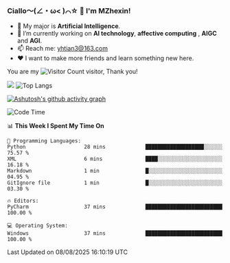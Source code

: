 ### Ciallo～(∠・ω< )⌒☆ 👋 I'm MZhexin!

- 💬 My major is **Artificial Intelligence**.
- 🔭 I’m currently working on **AI technology**, **affective computing** , **AIGC** and **AGI**.
- 📫 Reach me: <yhtian3@163.com>
- :heart: I want to make more friends and learn something new here.

You are my ![Visitor Count](https://profile-counter.glitch.me/MZhexin/count.svg) visitor, Thank you!

 ![](https://github-readme-stats.vercel.app/api?username=MZhexin&show_icons=true&theme=transparent) ![Top Langs](https://github-readme-stats.vercel.app/api/top-langs/?username=MZhexin&layout=compact&theme=tokyonight) 

[![Ashutosh's github activity graph](https://github-readme-activity-graph.vercel.app/graph?username=MZhexin)](https://github.com/ashutosh00710/github-readme-activity-graph)



<!--START_SECTION:waka-->
![Code Time](http://img.shields.io/badge/Code%20Time-399%20hrs%2059%20mins-blue)

📊 **This Week I Spent My Time On** 

```text
💬 Programming Languages: 
Python                   28 mins             ███████████████████░░░░░░   75.57 % 
XML                      6 mins              ████░░░░░░░░░░░░░░░░░░░░░   16.18 % 
Markdown                 1 min               █░░░░░░░░░░░░░░░░░░░░░░░░   04.95 % 
GitIgnore file           1 min               █░░░░░░░░░░░░░░░░░░░░░░░░   03.30 % 

🔥 Editors: 
PyCharm                  37 mins             █████████████████████████   100.00 % 

💻 Operating System: 
Windows                  37 mins             █████████████████████████   100.00 % 
```


 Last Updated on 08/08/2025 16:10:19 UTC
<!--END_SECTION:waka-->


